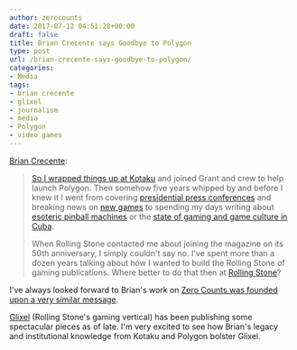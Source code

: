```yaml
---
author: zerocounts
date: 2017-07-12 04:51:28+00:00
draft: false
title: Brian Crecente says Goodbye to Polygon
type: post
url: /brian-crecente-says-goodbye-to-polygon/
categories:
- Media
tags:
- brian crecente
- glixel
- journalism
- media
- Polygon
- video games
---
```


[Brian Crecente](https://www.polygon.com/forums/meta/2017/7/11/15955974/crecente-out):

> [So I wrapped things up at Kotaku](https://www.google.com/url?sa=t&rct=j&q=&esrc=s&source=web&cd=1&cad=rja&uact=8&ved=0ahUKEwiZ4cDyhoLVAhXDKiYKHSWRBf4QFggrMAA&url=http%3A%2F%2Fkotaku.com%2F5872606%2Fadieu&usg=AFQjCNGp-6gu9AGVVLSnNMzjSoeGcWVg8g) and joined Grant and crew to help launch Polygon. Then somehow five years whipped by and before I knew it I went from covering [presidential press conferences](https://www.polygon.com/2013/1/16/3882728/obama-calls-for-research-into-link-between-video-games-and-violence) and breaking news on [new games](https://www.polygon.com/2012/12/20/3789022/disney-infinity) to spending my days writing about [esoteric pinball machines](https://www.google.com/url?sa=t&rct=j&q=&esrc=s&source=web&cd=1&cad=rja&uact=8&ved=0ahUKEwi15aOsh4LVAhXIYiYKHbmpB24QFggoMAA&url=https%3A%2F%2Fwww.polygon.com%2Ffeatures%2F2017%2F3%2F21%2F14937540%2Fhistory-of-big-bang-bar-pinball&usg=AFQjCNFK1fD5IMM8rntU0rAnAFm9eKYKQA) or the [state of gaming and game culture in Cuba](https://www.polygon.com/2017/5/15/15625636/cuba-video-games).
>
> When Rolling Stone contacted me about joining the magazine on its 50th anniversary, I simply couldn't say no. I've spent more than a dozen years talking about how I wanted to build the Rolling Stone of gaming publications. Where better to do that then at [Rolling Stone](http://www.rollingstone.com/glixel)?

I've always looked forward to Brian's work on [Zero Counts was founded upon a very similar message](/2014/12/30/2014-zero-counts-launch-greatest-hits/).

[Glixel](http://www.glixel.com) (Rolling Stone's gaming vertical) has been publishing some spectacular pieces as of late. I'm very excited to see how Brian's legacy and institutional knowledge from Kotaku and Polygon bolster Glixel.
